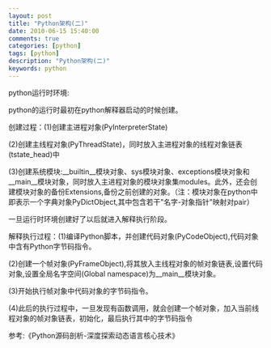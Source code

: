 ```yaml
---
layout: post
title: "Python架构(二)"
date: 2010-06-15 15:40:00 
comments: true
categories: [python]
tags: [python]
description: "Python架构(二)"
keywords: python
---
```



 
  python运行时环境:
 
 
  
 
 
 
 
 
 
 
 
  python的运行时最初在python解释器启动的时候创建。
 
 
  创建过程：(1)创建主进程对象(PyInterpreterState)
 
 
  (2)创建主线程对象(PyThreadState)，同时放入主进程对象的线程对象链表(tstate_head)中
 
 
  (3)创建系统模块:__builtin__模块对象、sys模块对象、exceptions模块对象和__main__模块对象，同时放入主进程对象的模块对象集modules。此外，还会创建模块对象的备份Extensions,备份之前创建的对象。（注：模块对象在python中即表示一个字典对象PyDictObject,其中包含若干"名字-对象指针"映射对pair）
 
 
 
 
 
 
  一旦运行时环境创建好了以后就进入解释执行阶段。
 
 
  解释执行过程：(1)编译Python脚本，并创建代码对象(PyCodeObject),代码对象中含有Python字节码指令。
 
 
  (2)创建一个帧对象(PyFrameObject),将其放入主线程对象的帧对象链表,设置代码对象,设置全局名字空间(Global namespace)为__main__模块对象。
 
 
  (3)开始执行帧对象中代码对象的字节码指令。
 
 
  (4)此后的执行过程中，一旦发现有函数调用，就会创建一个帧对象，加入当前线程对象的帧对象链表，初始化，最后执行其中的字节码指令
 
 
 
 
 
 
 
 
 
 
 
 
  参考:《Python源码剖析-深度探索动态语言核心技术》
 
 
 
 
 
 
 
 
 


